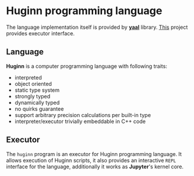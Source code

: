 # Huginn programming language

The language implementation itself is provided by [**yaal**][1] library.
[This][2] project provides executor interface.

## Language

**Huginn** is a computer programming language with following traits:

- interpreted
- object oriented
- static type system
- strongly typed
- dynamically typed
- no quirks guarantee
- support arbitrary precision calculations per built-in type
- interpreter/executor trivially embeddable in C++ code

## Executor

The `huginn` program is an executor for Huginn programming language.
It allows execution of Huginn scripts,
it also provides an interactive `REPL` interface for the language,
additionally it works as **Jupyter**'s kernel core.

[1]: https://codestation.org/?h-action=menu-project&menu=submenu-project&page=&project=yaal
[2]: https://huginn.org/


